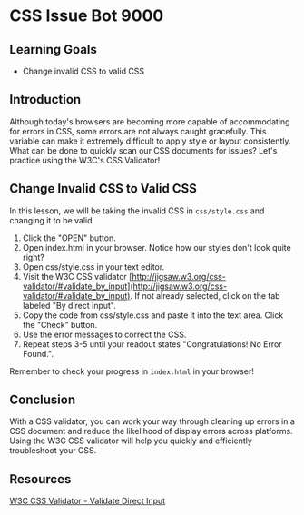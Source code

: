 # CSS Issue Bot 9000

## Learning Goals

- Change invalid CSS to valid CSS

## Introduction

Although today's browsers are becoming more capable of accommodating for errors
in CSS, some errors are not always caught gracefully. This variable can make it
extremely difficult to apply style or layout consistently. What can be done to
quickly scan our CSS documents for issues? Let's practice using the W3C's CSS
Validator!

## Change Invalid CSS to Valid CSS

In this lesson, we will be taking the invalid CSS in `css/style.css` and changing it to be valid.
1. Click the "OPEN" button. 
2. Open index.html in your browser. Notice how our styles don't look quite right? 
3. Open css/style.css in your text editor.
4. Visit the W3C CSS validator [http://jigsaw.w3.org/css-validator/#validate_by_input](http://jigsaw.w3.org/css-validator/#validate_by_input). If not already selected, click on the tab labeled "By direct input".
5. Copy the code from css/style.css and paste it into the text area. Click the "Check" button.
6. Use the error messages to correct the CSS. 
7. Repeat steps 3-5 until your readout states "Congratulations! No Error Found.".

Remember to check your progress in `index.html` in your browser!

## Conclusion

With a CSS validator, you can work your way through cleaning up errors in a CSS
document and reduce the likelihood of display errors across platforms. Using the
W3C CSS validator will help you quickly and efficiently troubleshoot your CSS.

## Resources

[W3C CSS Validator - Validate Direct Input](http://jigsaw.w3.org/css-validator/#validate_by_input)
